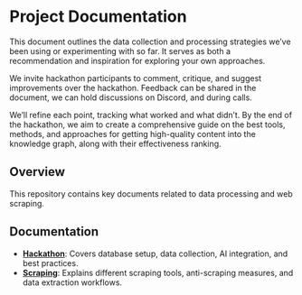 # Project Documentation
This document outlines the data collection and processing strategies we’ve been using or experimenting with so far. It serves as both a recommendation and inspiration for exploring your own approaches.

We invite hackathon participants to comment, critique, and suggest improvements over the hackathon. Feedback can be shared in the document, we can hold discussions on Discord, and during calls.

We’ll refine each point, tracking what worked and what didn’t. By the end of the hackathon, we aim to create a comprehensive guide on the best tools, methods, and approaches for getting high-quality content into the knowledge graph, along with their effectiveness ranking.
## Overview
This repository contains key documents related to data processing and web scraping.

## Documentation

- **[Hackathon](https://github.com/ArturasWill/Geo/blob/main/docs/hackaton.md)**: Covers database setup, data collection, AI integration, and best practices.
- **[Scraping](https://github.com/ArturasWill/Geo/blob/main/docs/scraping.md)**: Explains different scraping tools, anti-scraping measures, and data extraction workflows.
